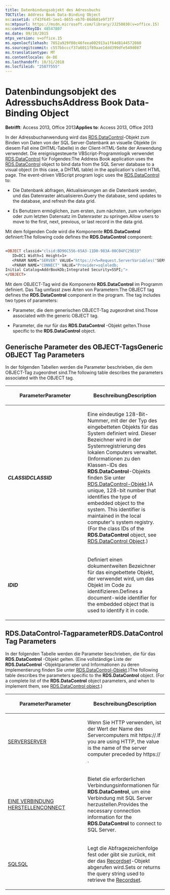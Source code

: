 ```yaml
---
title: Datenbindungsobjekt des Adressbuchs
TOCTitle: Address Book Data-Binding Object
ms:assetid: cf43f645-1ee1-8655-eb70-86d601e9f3f7
ms:mtpsurl: https://msdn.microsoft.com/library/JJ250030(v=office.15)
ms:contentKeyID: 48547807
ms.date: 09/18/2015
mtps_version: v=office.15
ms.openlocfilehash: 7852a929f08c46feea002913a1f64d8144572080
ms.sourcegitcommit: c557bbcccf37a6011f89aae1ddd399dfe549d087
ms.translationtype: MT
ms.contentlocale: de-DE
ms.lasthandoff: 10/31/2018
ms.locfileid: "25877555"
---
```

# <a name="address-book-data-binding-object"></a><span data-ttu-id="8418d-102">Datenbindungsobjekt des Adressbuchs</span><span class="sxs-lookup"><span data-stu-id="8418d-102">Address Book Data-Binding Object</span></span>


<span data-ttu-id="8418d-103">**Betrifft**: Access 2013, Office 2013</span><span class="sxs-lookup"><span data-stu-id="8418d-103">**Applies to**: Access 2013, Office 2013</span></span>

<span data-ttu-id="8418d-p101">In der Adressbuchanwendung wird das [RDS.DataControl](datacontrol-object-rds.md)-Objekt zum Binden von Daten von der SQL Server-Datenbank an visuelle Objekte (in diesem Fall eine DHTML-Tabelle) in der Client-HTML-Seite der Anwendung verwendet. Die ereignisgesteuerte VBScript-Programmlogik verwendet [RDS.DataControl](datacontrol-object-rds.md) für Folgendes:</span><span class="sxs-lookup"><span data-stu-id="8418d-p101">The Address Book application uses the [RDS.DataControl](datacontrol-object-rds.md) object to bind data from the SQL Server database to a visual object (in this case, a DHTML table) in the application's client HTML page. The event-driven VBScript program logic uses the [RDS.DataControl](datacontrol-object-rds.md) to:</span></span>

  - <span data-ttu-id="8418d-106">Die Datenbank abfragen, Aktualisierungen an die Datenbank senden, und das Datenraster aktualisieren.</span><span class="sxs-lookup"><span data-stu-id="8418d-106">Query the database, send updates to the database, and refresh the data grid.</span></span>

  - <span data-ttu-id="8418d-107">Es Benutzern ermöglichen, zum ersten, zum nächsten, zum vorherigen oder zum letzten Datensatz im Datenraster zu springen.</span><span class="sxs-lookup"><span data-stu-id="8418d-107">Allow users to move to the first, next, previous, or last record in the data grid.</span></span>

<span data-ttu-id="8418d-108">Mit dem folgenden Code wird die Komponente **RDS.DataControl** definiert:</span><span class="sxs-lookup"><span data-stu-id="8418d-108">The following code defines the **RDS.DataControl** component:</span></span>

```vb 
 
<OBJECT classid="clsid:BD96C556-65A3-11D0-983A-00C04FC29E33" 
   ID=DC1 Width=1 Height=1> 
   <PARAM NAME="SERVER" VALUE="https://<%=Request.ServerVariables("SERVER_NAME")%>"> 
   <PARAM NAME="CONNECT" VALUE="Provider=sqloledb; 
Initial Catalog=AddrBookDb;Integrated Security=SSPI;"> 
</OBJECT> 
```

<span data-ttu-id="8418d-p102">Mit dem OBJECT-Tag wird die Komponente **RDS.DataControl** im Programm definiert. Das Tag umfasst zwei Arten von Parametern:</span><span class="sxs-lookup"><span data-stu-id="8418d-p102">The OBJECT tag defines the **RDS.DataControl** component in the program. The tag includes two types of parameters:</span></span>

  - <span data-ttu-id="8418d-111">Parameter, die dem generischen OBJECT-Tag zugeordnet sind.</span><span class="sxs-lookup"><span data-stu-id="8418d-111">Those associated with the generic OBJECT tag.</span></span>

  - <span data-ttu-id="8418d-112">Parameter, die nur für das **RDS.DataControl** -Objekt gelten.</span><span class="sxs-lookup"><span data-stu-id="8418d-112">Those specific to the **RDS.DataControl** object.</span></span>

## <a name="generic-object-tag-parameters"></a><span data-ttu-id="8418d-113">Generische Parameter des OBJECT-Tags</span><span class="sxs-lookup"><span data-stu-id="8418d-113">Generic OBJECT Tag Parameters</span></span>

<span data-ttu-id="8418d-114">In der folgenden Tabellen werden die Parameter beschrieben, die dem OBJECT-Tag zugeordnet sind.</span><span class="sxs-lookup"><span data-stu-id="8418d-114">The following table describes the parameters associated with the OBJECT tag.</span></span>

<table>
<colgroup>
<col style="width: 50%" />
<col style="width: 50%" />
</colgroup>
<thead>
<tr class="header">
<th><p><span data-ttu-id="8418d-115">Parameter</span><span class="sxs-lookup"><span data-stu-id="8418d-115">Parameter</span></span></p></th>
<th><p><span data-ttu-id="8418d-116">Beschreibung</span><span class="sxs-lookup"><span data-stu-id="8418d-116">Description</span></span></p></th>
</tr>
</thead>
<tbody>
<tr class="odd">
<td><p><span data-ttu-id="8418d-117"><strong><em>CLASSID</em></strong></span><span class="sxs-lookup"><span data-stu-id="8418d-117"><strong><em>CLASSID</em></strong></span></span></p></td>
<td><p><span data-ttu-id="8418d-p103">Eine eindeutige 128-Bit-Nummer, mit der der Typ des eingebetteten Objekts für das System definiert wird. Dieser Bezeichner wird in der Systemregistrierung des lokalen Computers verwaltet. (Informationen zu den Klassen-IDs des <strong>RDS.DataControl</strong>-Objekts finden Sie unter <a href="datacontrol-object-rds.md">RDS.DataControl-Objekt</a>.)</span><span class="sxs-lookup"><span data-stu-id="8418d-p103">A unique, 128-bit number that identifies the type of embedded object to the system. This identifier is maintained in the local computer's system registry. (For the class IDs of the <strong>RDS.DataControl</strong> object, see <a href="datacontrol-object-rds.md">RDS.DataControl Object</a>.)</span></span></p></td>
</tr>
<tr class="even">
<td><p><span data-ttu-id="8418d-121"><strong><em>ID</em></strong></span><span class="sxs-lookup"><span data-stu-id="8418d-121"><strong><em>ID</em></strong></span></span></p></td>
<td><p><span data-ttu-id="8418d-122">Definiert einen dokumentweiten Bezeichner für das eingebettete Objekt, der verwendet wird, um das Objekt im Code zu identifizieren.</span><span class="sxs-lookup"><span data-stu-id="8418d-122">Defines a document-wide identifier for the embedded object that is used to identify it in code.</span></span></p></td>
</tr>
</tbody>
</table>


## <a name="rdsdatacontrol-tag-parameters"></a><span data-ttu-id="8418d-123">RDS.DataControl-Tagparameter</span><span class="sxs-lookup"><span data-stu-id="8418d-123">RDS.DataControl Tag Parameters</span></span>

<span data-ttu-id="8418d-p104">In der folgenden Tabelle werden die Parameter beschrieben, die für das **RDS.DataControl** -Objekt gelten. (Eine vollständige Liste der **RDS.DataControl** -Objektparameter und Informationen zu deren Implementierung finden Sie unter [RDS.DataControl-Objekt](datacontrol-object-rds.md).)</span><span class="sxs-lookup"><span data-stu-id="8418d-p104">The following table describes the parameters specific to the **RDS.DataControl** object. (For a complete list of the **RDS.DataControl** object parameters, and when to implement them, see [RDS.DataControl object](datacontrol-object-rds.md).)</span></span>

<table>
<colgroup>
<col style="width: 50%" />
<col style="width: 50%" />
</colgroup>
<thead>
<tr class="header">
<th><p><span data-ttu-id="8418d-126">Parameter</span><span class="sxs-lookup"><span data-stu-id="8418d-126">Parameter</span></span></p></th>
<th><p><span data-ttu-id="8418d-127">Beschreibung</span><span class="sxs-lookup"><span data-stu-id="8418d-127">Description</span></span></p></th>
</tr>
</thead>
<tbody>
<tr class="odd">
<td><p><span data-ttu-id="8418d-128"><a href="server-property-rds.md">SERVER</a></span><span class="sxs-lookup"><span data-stu-id="8418d-128"><a href="server-property-rds.md">SERVER</a></span></span></p></td>
<td><p><span data-ttu-id="8418d-129">Wenn Sie HTTP verwenden, ist der Wert der Name des Servercomputers mit https://.</span><span class="sxs-lookup"><span data-stu-id="8418d-129">If you are using HTTP, the value is the name of the server computer preceded by https:// .</span></span></p></td>
</tr>
<tr class="even">
<td><p><span data-ttu-id="8418d-130"><a href="connect-property-rds.md">EINE VERBINDUNG HERSTELLEN</a></span><span class="sxs-lookup"><span data-stu-id="8418d-130"><a href="connect-property-rds.md">CONNECT</a></span></span></p></td>
<td><p><span data-ttu-id="8418d-131">Bietet die erforderlichen Verbindungsinformationen für <strong>RDS.DataControl</strong>, um eine Verbindung mit SQL Server herzustellen.</span><span class="sxs-lookup"><span data-stu-id="8418d-131">Provides the necessary connection information for the <strong>RDS.DataControl</strong> to connect to SQL Server.</span></span></p></td>
</tr>
<tr class="odd">
<td><p><span data-ttu-id="8418d-132"><a href="https://msdn.microsoft.com/library/jj248989(v=office.15)">SQL</a></span><span class="sxs-lookup"><span data-stu-id="8418d-132"><a href="https://msdn.microsoft.com/library/jj248989(v=office.15)">SQL</a></span></span></p></td>
<td><p><span data-ttu-id="8418d-133">Legt die Abfragezeichenfolge fest oder gibt sie zurück, mit der das <a href="recordset-object-ado.md">Recordset</a>-Objekt abgerufen wird.</span><span class="sxs-lookup"><span data-stu-id="8418d-133">Sets or returns the query string used to retrieve the <a href="recordset-object-ado.md">Recordset</a>.</span></span></p></td>
</tr>
</tbody>
</table>


